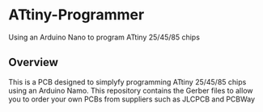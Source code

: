 # ATtiny-Programmer
Using an Arduino Nano to program ATtiny 25/45/85 chips 

## Overview
This is a PCB designed to simplyfy programming ATtiny 25/45/85 chips using an Arduino Namo.
This repository contains the Gerber files to allow you to order your own PCBs from suppliers such as
JLCPCB and PCBWay


